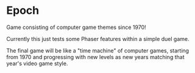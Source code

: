 # Epoch
Game consisting of computer game themes since 1970!

Currently this just tests some Phaser features within a simple duel game.

The final game will be like a "time machine" of computer games, starting from 1970 and 
progressing with new levels as new years matching that year's video game style.
